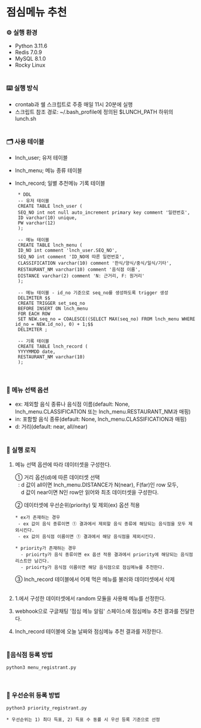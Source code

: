 # 점심메뉴 추천

### ⚙ 실행 환경
* Python 3.11.6
* Redis 7.0.9
* MySQL 8.1.0
* Rocky Linux
<br> <br>

### ⌨️ 실행 방식
 * crontab과 쉘 스크립트로 주중 매일 11시 20분에 실행
 * 스크립트 참조 경로: ~/.bash_profile에 정의된 $LUNCH_PATH 하위의 lunch.sh
<br> <br>


### 🗂️ 사용 테이블
 * lnch_user; 유저 테이블
 * lnch_menu; 메뉴 종류 테이블
 * lnch_record; 일별 추천메뉴 기록 테이블<br>

        * DDL
        -- 유저 테이블
        CREATE TABLE lnch_user (
        SEQ_NO int not null auto_increment primary key comment '일련번호',
        ID varchar(10) unique,
        PW varchar(12)
        );

        -- 메뉴 테이블
        CREATE TABLE lnch_menu (
        ID_NO int comment 'lnch_user.SEQ_NO',
        SEQ_NO int comment 'ID_NO에 따른 일련번호',
        CLASSIFICATION varchar(10) comment '한식/양식/중식/일식/기타',
        RESTAURANT_NM varchar(10) comment '음식점 이름',
        DISTANCE varchar(2) comment 'N: 근거리, F: 원거리'
        );

        -- 메뉴 테이블 - id_no 기준으로 seq_no를 생성하도록 trigger 생성
        DELIMITER $$
        CREATE TRIGGER set_seq_no
        BEFORE INSERT ON lnch_menu
        FOR EACH ROW
        SET NEW.seq_no = COALESCE((SELECT MAX(seq_no) FROM lnch_menu WHERE id_no = NEW.id_no), 0) + 1;$$
        DELIMITER ;

        -- 기록 테이블
        CREATE TABLE lnch_record (
        YYYYMMDD date,
        RESTAURANT_NM varchar(10)
        );
<br>

### 👀 메뉴 선택 옵션
 * ex: 제외할 음식 종류나 음식점 이름(default: None, lnch_menu.CLASSIFICATION 또는 lnch_menu.RESTAURANT_NM과 매핑)
 * in: 포함할 음식 종류(default: None, lnch_menu.CLASSIFICATION과 매핑)
 * d: 거리(default: near, all/near)
<br> <br>


### 🔎 실행 로직
 1. 메뉴 선택 옵션에 따라 데이터셋을 구성한다.<br>

    ① 거리 옵션(d)에 따른 데이터셋 선택<br>
    &nbsp;&nbsp;: d 값이 all이면 lnch_menu.DISTANCE가 N(near), F(far)인 row 모두, <br>
    &nbsp;&nbsp;&nbsp;&nbsp;d 값이 near이면 N인 row만 읽어와 최초 데이터셋을 구성한다.

    ② 데이터셋에 우선순위(priority) 및 제외(ex) 옵션 적용

        * ex가 존재하는 경우
         - ex 값이 음식 종류이면 ① 결과에서 제외할 음식 종류에 해당되는 음식점을 모두 제외시킨다.
         - ex 값이 음식점 이름이면 ① 결과에서 해당 음식점을 제외시킨다.

        * priority가 존재하는 경우
          - prioirty가 음식 종류이면 ex 옵션 적용 결과에서 priority에 해당되는 음식점 리스트만 남긴다.
          - prioirty가 음식점 이름이면 해당 음식점으로 점심메뉴를 추천한다.
 
    ③ lnch_record 테이블에서 어제 먹은 메뉴를 불러와 데이터셋에서 삭제
    <br><br>

 2. 1.에서 구성한 데이터셋에서 random 모듈을 사용해 메뉴를 선정한다.
 

 3. webhook으로 구글채팅 '점심 메뉴 알림' 스페이스에 점심메뉴 추천 결과를 전달한다.
 

 4. lnch_record 테이블에 오늘 날짜와 점심메뉴 추천 결과를 저장한다.<br><br>


 ### 📍음식점 등록 방법
    python3 menu_registrant.py


<br>

 ### 🔮 우선순위 등록 방법
    python3 priority_registrant.py
    
    * 우선순위는 1) 최다 득표, 2) 득표 수 동률 시 우선 등록 기준으로 선정
 <br>
